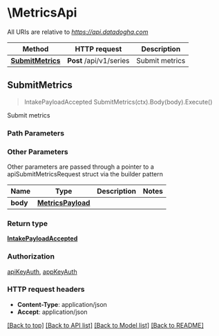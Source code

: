 # \MetricsApi

All URIs are relative to *https://api.datadoghq.com*

Method | HTTP request | Description
------------- | ------------- | -------------
[**SubmitMetrics**](MetricsApi.md#SubmitMetrics) | **Post** /api/v1/series | Submit metrics



## SubmitMetrics

> IntakePayloadAccepted SubmitMetrics(ctx).Body(body).Execute()

Submit metrics



### Path Parameters



### Other Parameters

Other parameters are passed through a pointer to a apiSubmitMetricsRequest struct via the builder pattern


Name | Type | Description  | Notes
------------- | ------------- | ------------- | -------------
 **body** | [**MetricsPayload**](MetricsPayload.md) |  | 

### Return type

[**IntakePayloadAccepted**](IntakePayloadAccepted.md)

### Authorization

[apiKeyAuth](../README.md#apiKeyAuth), [appKeyAuth](../README.md#appKeyAuth)

### HTTP request headers

- **Content-Type**: application/json
- **Accept**: application/json

[[Back to top]](#) [[Back to API list]](../README.md#documentation-for-api-endpoints)
[[Back to Model list]](../README.md#documentation-for-models)
[[Back to README]](../README.md)

